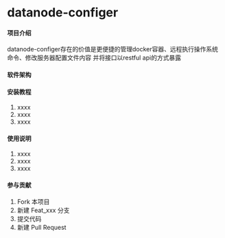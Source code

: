 # datanode-configer

#### 项目介绍
datanode-configer存在的价值是更便捷的管理docker容器、远程执行操作系统命令、修改服务器配置文件内容
并将接口以restful api的方式暴露

#### 软件架构



#### 安装教程

1. xxxx
2. xxxx
3. xxxx

#### 使用说明

1. xxxx
2. xxxx
3. xxxx

#### 参与贡献

1. Fork 本项目
2. 新建 Feat_xxx 分支
3. 提交代码
4. 新建 Pull Request
